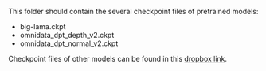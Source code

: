This folder should contain the several checkpoint files of pretrained models:
- big-lama.ckpt
- omnidata_dpt_depth_v2.ckpt
- omnidata_dpt_normal_v2.ckpt

Checkpoint files of other models can be found in this [dropbox link](https://www.dropbox.com/scl/fo/348s01x0trt0yxb934cwe/h?rlkey=a96g2incso7g53evzamzo0j0y&dl=0).
